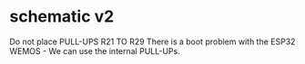 
# schematic v2


Do not place PULL-UPS R21 TO R29 
There is a boot problem with the ESP32 WEMOS - We can use the internal PULL-UPs. 



